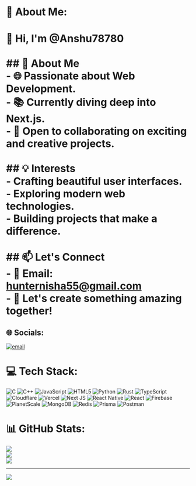 # 💫 About Me:
# 👋 Hi, I'm @Anshu78780<br><br>## 👀 About Me  <br>- 🌐 Passionate about **Web Development**.  <br>- 📚 Currently diving deep into **Next.js**.  <br>- 🤝 Open to collaborating on **exciting and creative projects**.<br><br>## 💡 Interests  <br>- Crafting beautiful user interfaces.  <br>- Exploring modern web technologies.  <br>- Building projects that make a difference.  <br><br>## 📫 Let's Connect  <br>- 📧 **Email**: [hunternisha55@gmail.com](mailto:hunternisha55@gmail.com)  <br>- 🌟 Let's create something amazing together!


## 🌐 Socials:
[![email](https://img.shields.io/badge/Email-D14836?logo=gmail&logoColor=white)](mailto:hunternisha55@gmail.com) 

# 💻 Tech Stack:
![C](https://img.shields.io/badge/c-%2300599C.svg?style=for-the-badge&logo=c&logoColor=white) ![C++](https://img.shields.io/badge/c++-%2300599C.svg?style=for-the-badge&logo=c%2B%2B&logoColor=white) ![JavaScript](https://img.shields.io/badge/javascript-%23323330.svg?style=for-the-badge&logo=javascript&logoColor=%23F7DF1E) ![HTML5](https://img.shields.io/badge/html5-%23E34F26.svg?style=for-the-badge&logo=html5&logoColor=white) ![Python](https://img.shields.io/badge/python-3670A0?style=for-the-badge&logo=python&logoColor=ffdd54) ![Rust](https://img.shields.io/badge/rust-%23000000.svg?style=for-the-badge&logo=rust&logoColor=white) ![TypeScript](https://img.shields.io/badge/typescript-%23007ACC.svg?style=for-the-badge&logo=typescript&logoColor=white) ![Cloudflare](https://img.shields.io/badge/Cloudflare-F38020?style=for-the-badge&logo=Cloudflare&logoColor=white) ![Vercel](https://img.shields.io/badge/vercel-%23000000.svg?style=for-the-badge&logo=vercel&logoColor=white) ![Next JS](https://img.shields.io/badge/Next-black?style=for-the-badge&logo=next.js&logoColor=white) ![React Native](https://img.shields.io/badge/react_native-%2320232a.svg?style=for-the-badge&logo=react&logoColor=%2361DAFB) ![React](https://img.shields.io/badge/react-%2320232a.svg?style=for-the-badge&logo=react&logoColor=%2361DAFB) ![Firebase](https://img.shields.io/badge/firebase-a08021?style=for-the-badge&logo=firebase&logoColor=ffcd34) ![PlanetScale](https://img.shields.io/badge/planetscale-%23000000.svg?style=for-the-badge&logo=planetscale&logoColor=white) ![MongoDB](https://img.shields.io/badge/MongoDB-%234ea94b.svg?style=for-the-badge&logo=mongodb&logoColor=white) ![Redis](https://img.shields.io/badge/redis-%23DD0031.svg?style=for-the-badge&logo=redis&logoColor=white) ![Prisma](https://img.shields.io/badge/Prisma-3982CE?style=for-the-badge&logo=Prisma&logoColor=white) ![Postman](https://img.shields.io/badge/Postman-FF6C37?style=for-the-badge&logo=postman&logoColor=white)
# 📊 GitHub Stats:
![](https://github-readme-stats.vercel.app/api?username=Anshu78780&theme=dark&hide_border=false&include_all_commits=false&count_private=false)<br/>
![](https://nirzak-streak-stats.vercel.app/?user=Anshu78780&theme=dark&hide_border=false)<br/>
![](https://github-readme-stats.vercel.app/api/top-langs/?username=Anshu78780&theme=dark&hide_border=false&include_all_commits=false&count_private=false&layout=compact)

---
[![](https://visitcount.itsvg.in/api?id=Anshu78780&icon=0&color=0)](https://visitcount.itsvg.in)

<!-- Proudly created with GPRM ( https://gprm.itsvg.in ) -->
